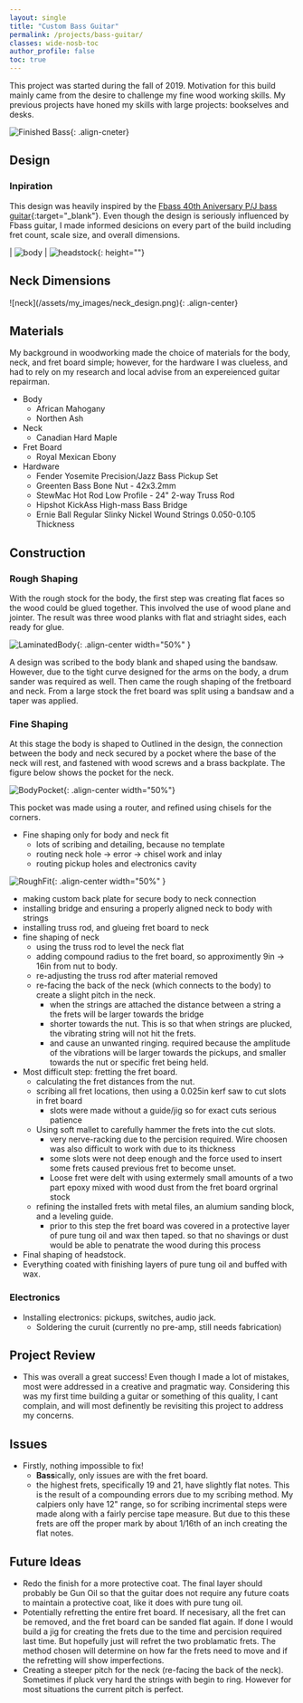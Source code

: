 ```yaml
---
layout: single
title: "Custom Bass Guitar"
permalink: /projects/bass-guitar/
classes: wide-nosb-toc
author_profile: false
toc: true
---
```


This project was started during the fall of 2019. Motivation for this build mainly came from the desire to challenge my fine wood working skills. My previous projects have honed my skills with large projects: bookselves and desks.

![Finished Bass](/assets/my_images/finished_bass_recliner.png){: .align-cneter}

## Design

### Inpiration

This design was heavily inspired by the [Fbass 40th Aniversary P/J bass guitar](https://www.themusiczoo.com/products/f-bass-40th-anniversary-pj-bass-natural){:target="_blank"}. Even though the design is seriously influenced by Fbass guitar, I made informed desicions on every part of the build including fret count, scale size, and overall dimensions.

<!-- ![BassInspiration](https://www.notreble.com/wp-content/uploads/2018/01/F-Bass-40th-Anniversary-PJ-Bass-main.jpg){: .align-center width="80%"} -->

<!-- "Body Dimensions"
"Headstock Dimensions"
**Body Dimensions**
<img src="/assets/my_images/DistPic.png" alt="Distributions Comparison" width="450"/> <img src="/assets/my_images/StatBetaFunc.PNG" alt="Statistical Beta Functions" width="450"/> -->

<!-- ### Body Specifications

![body_design](/assets/my_images/body_design.png){: .align-center width="80%"}

### Neck Specifications

![neck_design](/assets/my_images/neck_design.png){: .align-center width="100%"}

### Headstock Specifications

![headstock_design](/assets/my_images/headstock_design.png){: .align-center width="100%"} -->
<!-- Body Dimensions | Headstock Dimensions -->

<!-- <div class="row">
  <div class="column">
    ## Body Dimensions
    ![body](/assets/my_images/body_design.png){: .align-center }
  </div>
  <div class="column">
    ## Headstock Dimensions
    ![headstock](/assets/my_images/headstock_design.png){: .align-center }
  </div>
</div> -->

| ![body](/assets/my_images/body_design.png) | ![headstock](/assets/my_images/headstock_design.png){: height=""}

<h2 class="archive_item-title">Neck Dimensions</h2>
![neck](/assets/my_images/neck_design.png){: .align-center}

## Materials

My background in woodworking made the choice of materials for the body, neck, and fret board simple; however, for the hardware I was clueless, and had to rely on my research and local advise from an expereienced guitar repairman.

* Body
  * African Mahogany
  * Northen Ash
* Neck
  * Canadian Hard Maple
* Fret Board
  * Royal Mexican Ebony
* Hardware
  * Fender Yosemite Precision/Jazz Bass Pickup Set
  * Greenten Bass Bone Nut - 42x3.2mm
  * StewMac Hot Rod Low Profile - 24" 2-way Truss Rod
  * Hipshot KickAss High-mass Bass Bridge
  * Ernie Ball Regular Slinky Nickel Wound Strings 0.050-0.105 Thickness

## Construction

### Rough Shaping

With the rough stock for the body, the first step was creating flat faces so the wood could be glued together. This involved the use of wood plane and jointer. The result was three wood planks with flat and striaght sides, each ready for glue.

![LaminatedBody](/assets/my_images/body_laminated.jpg){: .align-center width="50%" }

A design was scribed to the body blank and shaped using the bandsaw. However, due to the tight curve designed for the arms on the body, a drum sander was required as well. Then came the rough shaping of the fretboard and neck. From a large stock the fret board was split using a bandsaw and a taper was applied.

<!-- The figure below shows the rough shaping of the neck.
![NeckRoughShape](/assets/my_images/rough_neck_graphic.jpg){: .align-center width="50%" } -->

### Fine Shaping

At this stage the body is shaped to 
Outlined in the design, the connection between the body and neck secured by a pocket where the base of the neck will rest, and fastened with wood screws and a brass backplate. The figure below shows the pocket for the neck.

![BodyPocket](/assets/my_images/neck_hole.jpg){: .align-center width="50%"}

This pocket was made using a router, and refined using chisels for the corners. 

* Fine shaping only for body and neck fit
    * lots of scribing and detailing, because no template
    * routing neck hole -> error -> chisel work and inlay
    * routing pickup holes and electronics cavity



![RoughFit](/assets/my_images/body_neck_roughfit.jpg){: .align-center width="50%" }



* making custom back plate for secure body to neck connection
* installing bridge and ensuring a properly aligned neck to body with strings
* installing truss rod, and glueing fret board to neck
* fine shaping of neck
    * using the truss rod to level the neck flat 
    * adding compound radius to the fret board, so approximently 9in -> 16in from nut to body.
    * re-adjusting the truss rod after material removed
    * re-facing the back of the neck (which connects to the body) to create a slight pitch in the neck.
      * when the strings are attached the distance between a string a the frets will be larger towards the bridge
      * shorter towards the nut. This is so that when strings are plucked, the vibrating string will not hit the frets.
      * and cause an unwanted ringing. required because the amplitude of the vibrations will be larger towards the pickups, and smaller towards the nut or specific fret being held.
* Most difficult step: fretting the fret board.
    * calculating the fret distances from the nut.
    * scribing all fret locations, then using a 0.025in kerf saw to cut slots in fret board
      * slots were made without a guide/jig so for exact cuts serious patience
    * Using soft mallet to carefully hammer the frets into the cut slots.
      * very nerve-racking due to the percision required. Wire choosen was also difficult to work with due to its thickness
      * some slots were not deep enough and the force used to insert some frets caused previous fret to become unset.
      * Loose fret were delt with using extermely small amounts of a two part epoxy mixed with wood dust from the fret board orgrinal stock
    * refining the installed frets with metal files, an alumium sanding block, and a leveling guide.
      * prior to this step the fret board was covered in a protective layer of pure tung oil and wax then taped. so that no shavings or dust would be able to penatrate the wood during this process
* Final shaping of headstock.
* Everything coated with finishing layers of pure tung oil and buffed with wax.


### Electronics

* Installing electronics: pickups, switches, audio jack.
  * Soldering the curuit (currently no pre-amp, still needs fabrication)




<!-- ## Tuning and Testing!

* Video of bass line. -->

## Project Review

* This was overall a great success! Even though I made a lot of mistakes, most were addressed in a creative and pragmatic way. Considering this was my first time building a guitar or something of this quality, I cant complain, and will most definently be revisiting this project to address my concerns.

## Issues

* Firstly, nothing impossible to fix!
  * **Bass**ically, only issues are with the fret board. 
  * the highest frets, specifically 19 and 21, have slightly flat notes. This is the result of a compounding errors due to my scribing method. My calpiers only have 12" range, so for scribing incrimental steps were made along with a fairly percise tape measure. But due to this these frets are off the proper mark by about 1/16th of an inch creating the flat notes.


## Future Ideas

* Redo the finish for a more protective coat. The final layer should probably be Gun Oil so that the guitar does not require any future coats to maintain a protective coat, like it does with pure tung oil.
* Potentially refretting the entire fret board. If necesisary, all the fret can be removed, and the fret board can be sanded flat again. If done I would build a jig for creating the frets due to the time and percision required last time. But hopefully just will refret the two problamatic frets. The method chosen will determine on how far the frets need to move and if the refretting will show imperfections.
* Creating a steeper pitch for the neck (re-facing the back of the neck). Sometimes if pluck very hard the strings with begin to ring. However for most situations the current pitch is perfect.
